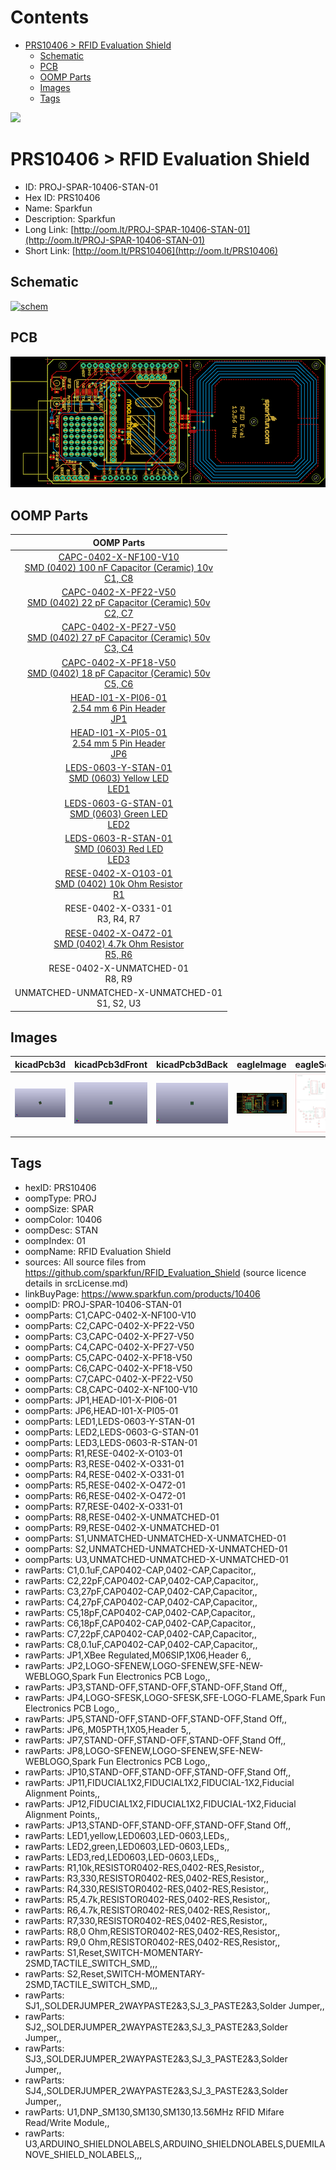 



Contents
========

* [PRS10406 > RFID Evaluation Shield](#prs10406--rfid-evaluation-shield)
	* [Schematic](#schematic)
	* [PCB](#pcb)
	* [OOMP Parts](#oomp-parts)
	* [Images](#images)
	* [Tags](#tags)
  
![][im]
# PRS10406 > RFID Evaluation Shield

- ID: PROJ-SPAR-10406-STAN-01
- Hex ID: PRS10406
- Name: Sparkfun
- Description: Sparkfun
- Long Link: [http://oom.lt/PROJ-SPAR-10406-STAN-01](http://oom.lt/PROJ-SPAR-10406-STAN-01)
- Short Link: [http://oom.lt/PRS10406](http://oom.lt/PRS10406)

## Schematic
  
[![schem](eagleSchemImage.png)](eagleSchemImage.png)
## PCB
  
[![pcb](eagleImage.png)](eagleImage.png)
## OOMP Parts
  

|OOMP Parts|
| :---: |
|[CAPC-0402-X-NF100-V10<br> SMD (0402) 100 nF Capacitor (Ceramic) 10v<br> C1, C8](https://github.com/oomlout/oomlout_OOMP_parts/tree/main/CAPC-0402-X-NF100-V10/)|
|[CAPC-0402-X-PF22-V50<br> SMD (0402) 22 pF Capacitor (Ceramic) 50v<br> C2, C7](https://github.com/oomlout/oomlout_OOMP_parts/tree/main/CAPC-0402-X-PF22-V50/)|
|[CAPC-0402-X-PF27-V50<br> SMD (0402) 27 pF Capacitor (Ceramic) 50v<br> C3, C4](https://github.com/oomlout/oomlout_OOMP_parts/tree/main/CAPC-0402-X-PF27-V50/)|
|[CAPC-0402-X-PF18-V50<br> SMD (0402) 18 pF Capacitor (Ceramic) 50v<br> C5, C6](https://github.com/oomlout/oomlout_OOMP_parts/tree/main/CAPC-0402-X-PF18-V50/)|
|[HEAD-I01-X-PI06-01<br> 2.54 mm 6 Pin Header<br> JP1](https://github.com/oomlout/oomlout_OOMP_parts/tree/main/HEAD-I01-X-PI06-01/)|
|[HEAD-I01-X-PI05-01<br> 2.54 mm 5 Pin Header<br> JP6](https://github.com/oomlout/oomlout_OOMP_parts/tree/main/HEAD-I01-X-PI05-01/)|
|[LEDS-0603-Y-STAN-01<br> SMD (0603) Yellow LED<br> LED1](https://github.com/oomlout/oomlout_OOMP_parts/tree/main/LEDS-0603-Y-STAN-01/)|
|[LEDS-0603-G-STAN-01<br> SMD (0603) Green LED<br> LED2](https://github.com/oomlout/oomlout_OOMP_parts/tree/main/LEDS-0603-G-STAN-01/)|
|[LEDS-0603-R-STAN-01<br> SMD (0603) Red LED<br> LED3](https://github.com/oomlout/oomlout_OOMP_parts/tree/main/LEDS-0603-R-STAN-01/)|
|[RESE-0402-X-O103-01<br> SMD (0402) 10k Ohm Resistor<br> R1](https://github.com/oomlout/oomlout_OOMP_parts/tree/main/RESE-0402-X-O103-01/)|
|RESE-0402-X-O331-01<BR>R3, R4, R7|
|[RESE-0402-X-O472-01<br> SMD (0402) 4.7k Ohm Resistor<br> R5, R6](https://github.com/oomlout/oomlout_OOMP_parts/tree/main/RESE-0402-X-O472-01/)|
|RESE-0402-X-UNMATCHED-01<BR>R8, R9|
|UNMATCHED-UNMATCHED-X-UNMATCHED-01<BR>S1, S2, U3|

## Images
  
  

|kicadPcb3d|kicadPcb3dFront|kicadPcb3dBack|eagleImage|eagleSchemImage|
| :---: | :---: | :---: | :---: | :---: |
|[![kicadPcb3d](kicadPcb3d_140.png)](kicadPcb3d.png)|[![kicadPcb3dFront](kicadPcb3dFront_140.png)](kicadPcb3dFront.png)|[![kicadPcb3dBack](kicadPcb3dBack_140.png)](kicadPcb3dBack.png)|[![eagleImage](eagleImage_140.png)](eagleImage.png)|[![eagleSchemImage](eagleSchemImage_140.png)](eagleSchemImage.png)|

## Tags

- hexID: PRS10406
- oompType: PROJ
- oompSize: SPAR
- oompColor: 10406
- oompDesc: STAN
- oompIndex: 01
- oompName: RFID Evaluation Shield
- sources: All source files from https://github.com/sparkfun/RFID_Evaluation_Shield (source licence details in srcLicense.md)
- linkBuyPage: https://www.sparkfun.com/products/10406
- oompID: PROJ-SPAR-10406-STAN-01
- oompParts: C1,CAPC-0402-X-NF100-V10
- oompParts: C2,CAPC-0402-X-PF22-V50
- oompParts: C3,CAPC-0402-X-PF27-V50
- oompParts: C4,CAPC-0402-X-PF27-V50
- oompParts: C5,CAPC-0402-X-PF18-V50
- oompParts: C6,CAPC-0402-X-PF18-V50
- oompParts: C7,CAPC-0402-X-PF22-V50
- oompParts: C8,CAPC-0402-X-NF100-V10
- oompParts: JP1,HEAD-I01-X-PI06-01
- oompParts: JP6,HEAD-I01-X-PI05-01
- oompParts: LED1,LEDS-0603-Y-STAN-01
- oompParts: LED2,LEDS-0603-G-STAN-01
- oompParts: LED3,LEDS-0603-R-STAN-01
- oompParts: R1,RESE-0402-X-O103-01
- oompParts: R3,RESE-0402-X-O331-01
- oompParts: R4,RESE-0402-X-O331-01
- oompParts: R5,RESE-0402-X-O472-01
- oompParts: R6,RESE-0402-X-O472-01
- oompParts: R7,RESE-0402-X-O331-01
- oompParts: R8,RESE-0402-X-UNMATCHED-01
- oompParts: R9,RESE-0402-X-UNMATCHED-01
- oompParts: S1,UNMATCHED-UNMATCHED-X-UNMATCHED-01
- oompParts: S2,UNMATCHED-UNMATCHED-X-UNMATCHED-01
- oompParts: U3,UNMATCHED-UNMATCHED-X-UNMATCHED-01
- rawParts: C1,0.1uF,CAP0402-CAP,0402-CAP,Capacitor,,
- rawParts: C2,22pF,CAP0402-CAP,0402-CAP,Capacitor,,
- rawParts: C3,27pF,CAP0402-CAP,0402-CAP,Capacitor,,
- rawParts: C4,27pF,CAP0402-CAP,0402-CAP,Capacitor,,
- rawParts: C5,18pF,CAP0402-CAP,0402-CAP,Capacitor,,
- rawParts: C6,18pF,CAP0402-CAP,0402-CAP,Capacitor,,
- rawParts: C7,22pF,CAP0402-CAP,0402-CAP,Capacitor,,
- rawParts: C8,0.1uF,CAP0402-CAP,0402-CAP,Capacitor,,
- rawParts: JP1,XBee Regulated,M06SIP,1X06,Header 6,,
- rawParts: JP2,LOGO-SFENEW,LOGO-SFENEW,SFE-NEW-WEBLOGO,Spark Fun Electronics PCB Logo,,
- rawParts: JP3,STAND-OFF,STAND-OFF,STAND-OFF,Stand Off,,
- rawParts: JP4,LOGO-SFESK,LOGO-SFESK,SFE-LOGO-FLAME,Spark Fun Electronics PCB Logo,,
- rawParts: JP5,STAND-OFF,STAND-OFF,STAND-OFF,Stand Off,,
- rawParts: JP6,,M05PTH,1X05,Header 5,,
- rawParts: JP7,STAND-OFF,STAND-OFF,STAND-OFF,Stand Off,,
- rawParts: JP8,LOGO-SFENEW,LOGO-SFENEW,SFE-NEW-WEBLOGO,Spark Fun Electronics PCB Logo,,
- rawParts: JP10,STAND-OFF,STAND-OFF,STAND-OFF,Stand Off,,
- rawParts: JP11,FIDUCIAL1X2,FIDUCIAL1X2,FIDUCIAL-1X2,Fiducial Alignment Points,,
- rawParts: JP12,FIDUCIAL1X2,FIDUCIAL1X2,FIDUCIAL-1X2,Fiducial Alignment Points,,
- rawParts: JP13,STAND-OFF,STAND-OFF,STAND-OFF,Stand Off,,
- rawParts: LED1,yellow,LED0603,LED-0603,LEDs,,
- rawParts: LED2,green,LED0603,LED-0603,LEDs,,
- rawParts: LED3,red,LED0603,LED-0603,LEDs,,
- rawParts: R1,10k,RESISTOR0402-RES,0402-RES,Resistor,,
- rawParts: R3,330,RESISTOR0402-RES,0402-RES,Resistor,,
- rawParts: R4,330,RESISTOR0402-RES,0402-RES,Resistor,,
- rawParts: R5,4.7k,RESISTOR0402-RES,0402-RES,Resistor,,
- rawParts: R6,4.7k,RESISTOR0402-RES,0402-RES,Resistor,,
- rawParts: R7,330,RESISTOR0402-RES,0402-RES,Resistor,,
- rawParts: R8,0 Ohm,RESISTOR0402-RES,0402-RES,Resistor,,
- rawParts: R9,0 Ohm,RESISTOR0402-RES,0402-RES,Resistor,,
- rawParts: S1,Reset,SWITCH-MOMENTARY-2SMD,TACTILE_SWITCH_SMD,,,
- rawParts: S2,Reset,SWITCH-MOMENTARY-2SMD,TACTILE_SWITCH_SMD,,,
- rawParts: SJ1,,SOLDERJUMPER_2WAYPASTE2&3,SJ_3_PASTE2&3,Solder Jumper,,
- rawParts: SJ2,,SOLDERJUMPER_2WAYPASTE2&3,SJ_3_PASTE2&3,Solder Jumper,,
- rawParts: SJ3,,SOLDERJUMPER_2WAYPASTE2&3,SJ_3_PASTE2&3,Solder Jumper,,
- rawParts: SJ4,,SOLDERJUMPER_2WAYPASTE2&3,SJ_3_PASTE2&3,Solder Jumper,,
- rawParts: U1,DNP_SM130,SM130,SM130,13.56MHz RFID Mifare Read/Write Module,,
- rawParts: U3,ARDUINO_SHIELDNOLABELS,ARDUINO_SHIELDNOLABELS,DUEMILANOVE_SHIELD_NOLABELS,,,



[im]: kicadPcb3d_450.png
